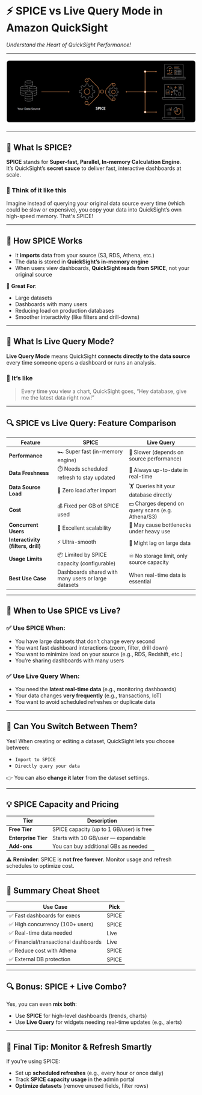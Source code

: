 # ⚡ SPICE vs Live Query Mode in Amazon QuickSight

_Understand the Heart of QuickSight Performance!_

---

<div style="text-align: center;">
    <img src="images/spice.png" alt="SPICE Engine" style="border-radius: 10px;">
</div>

---

## 🧠 What Is SPICE?

**SPICE** stands for **Super-fast, Parallel, In-memory Calculation Engine**.  
It’s QuickSight’s **secret sauce** to deliver fast, interactive dashboards at scale.

### 🚀 Think of it like this

Imagine instead of querying your original data source every time (which could be slow or expensive), you copy your data into QuickSight’s own high-speed memory. That's SPICE!

---

## 🧪 How SPICE Works

- It **imports** data from your source (S3, RDS, Athena, etc.)
- The data is stored in **QuickSight’s in-memory engine**
- When users view dashboards, **QuickSight reads from SPICE**, not your original source

📌 **Great For**:

- Large datasets
- Dashboards with many users
- Reducing load on production databases
- Smoother interactivity (like filters and drill-downs)

---

## 🧩 What Is Live Query Mode?

**Live Query Mode** means QuickSight **connects directly to the data source** every time someone opens a dashboard or runs an analysis.

### 🔌 It’s like

> Every time you view a chart, QuickSight goes, “Hey database, give me the latest data right now!”

---

## 🔍 SPICE vs Live Query: Feature Comparison

| Feature                            | **SPICE**                                           | **Live Query**                                    |
| ---------------------------------- | --------------------------------------------------- | ------------------------------------------------- |
| **Performance**                    | 🏎️ Super fast (in-memory engine)                    | 🐢 Slower (depends on source performance)         |
| **Data Freshness**                 | ⏱️ Needs scheduled refresh to stay updated          | 🔄 Always up-to-date in real-time                 |
| **Data Source Load**               | 💆 Zero load after import                           | 🏋️ Queries hit your database directly             |
| **Cost**                           | 💰 Fixed per GB of SPICE used                       | 💵 Charges depend on query scans (e.g. Athena/S3) |
| **Concurrent Users**               | 👥 Excellent scalability                            | 🧍 May cause bottlenecks under heavy use          |
| **Interactivity (filters, drill)** | ⚡ Ultra-smooth                                     | 🚧 Might lag on large data                        |
| **Usage Limits**                   | 📦 Limited by SPICE capacity (configurable)         | ♾️ No storage limit, only source capacity         |
| **Best Use Case**                  | Dashboards shared with many users or large datasets | When real-time data is essential                  |

---

## 🧠 When to Use SPICE vs Live?

### ✅ **Use SPICE When:**

- You have large datasets that don’t change every second
- You want fast dashboard interactions (zoom, filter, drill down)
- You want to minimize load on your source (e.g., RDS, Redshift, etc.)
- You’re sharing dashboards with many users

### ✅ **Use Live Query When:**

- You need the **latest real-time data** (e.g., monitoring dashboards)
- Your data changes **very frequently** (e.g., transactions, IoT)
- You want to avoid scheduled refreshes or duplicate data

---

## 🔁 Can You Switch Between Them?

Yes! When creating or editing a dataset, QuickSight lets you choose between:

- `Import to SPICE`
- `Directly query your data`

👉 You can also **change it later** from the dataset settings.

---

## 💡 SPICE Capacity and Pricing

| Tier                | Description                              |
| ------------------- | ---------------------------------------- |
| **Free Tier**       | SPICE capacity (up to 1 GB/user) is free |
| **Enterprise Tier** | Starts with 10 GB/user — expandable      |
| **Add-ons**         | You can buy additional GBs as needed     |

⚠️ **Reminder**: SPICE is **not free forever**. Monitor usage and refresh schedules to optimize cost.

---

## 💬 Summary Cheat Sheet

| Use Case                              | Pick  |
| ------------------------------------- | ----- |
| ✅ Fast dashboards for execs          | SPICE |
| ✅ High concurrency (100+ users)      | SPICE |
| ✅ Real-time data needed              | Live  |
| ✅ Financial/transactional dashboards | Live  |
| ✅ Reduce cost with Athena            | SPICE |
| ✅ External DB protection             | SPICE |

---

## 🔍 Bonus: SPICE + Live Combo?

Yes, you can even **mix both**:

- Use **SPICE** for high-level dashboards (trends, charts)
- Use **Live Query** for widgets needing real-time updates (e.g., alerts)

---

## 🔗 Final Tip: Monitor & Refresh Smartly

If you're using SPICE:

- Set up **scheduled refreshes** (e.g., every hour or once daily)
- Track **SPICE capacity usage** in the admin portal
- **Optimize datasets** (remove unused fields, filter rows)
